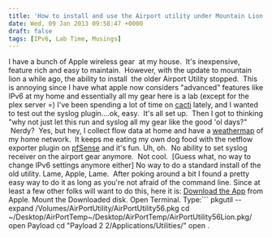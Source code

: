 ```yaml
---
title: 'How to install and use the Airport utility under Mountain Lion'
date: Wed, 09 Jan 2013 09:58:47 +0000
draft: false
tags: [IPv6, Lab Time, Musings]
---
```


I have a bunch of Apple wireless gear  at my house.  It's inexpensive, feature rich and easy to maintain.  However, with the update to mountain lion a while ago, the ability to install  the older Airport Utility stopped.  This is annoying since I have what apple now considers "advanced" features like IPv6 at my home and essentially all my gear here is a lab (except for the plex server =) I've been spending a lot of time on [cacti](http://www.cacti.net) lately, and I wanted to test out the syslog plugin....ok, easy.  It's all set up.  Then I got to thinking "why not just let this run and syslog all my gear like the good 'ol days?"  Nerdy?  Yes, but hey, I collect flow data at home and have a [weathermap](http://www.forwardingplane.net/homenet/) of my home network.  It keeps me eating my own dog food with the netflow exporter plugin on [pfSense](http://www.pfsense.org) and it's fun. Uh, oh.  No ability to set syslog receiver on the airport gear anymore.  Not cool.  \[Guess what, no way to change IPv6 settings anymore either\] No way to do a standard install of the old utility. Lame, Apple, Lame.  After poking around a bit I found a pretty easy way to do it as long as you're not afraid of the command line. Since at least a few other folks will want to do this, here it is: [Download the App](http://support.apple.com/kb/DL1536) from Apple. Mount the Downloaded disk. Open Terminal. Type:```
pkgutil --expand /Volumes/AirPortUtility/AirPortUtility56.pkg
cd ~/Desktop/AirPortTemp~/Desktop/AirPortTemp/AirPortUtility56Lion.pkg/
open Payload
cd "Payload 2 2/Applications/Utilities/"
open .
```[![](http://www.forwardingplane.net/wp-content/uploads/2013/01/Screen-Shot-2013-01-08-at-11.32.08-PM.png "Screen Shot 2013-01-08 at 11.32.08 PM")](http://www.forwardingplane.net/wp-content/uploads/2013/01/Screen-Shot-2013-01-08-at-11.32.08-PM.png) Done.  That should open a finder window with the App in it.  You can copy it to you /Applications/Utilities folder and use it alongside the newer one.  You'll need to authenticate to copy into the /Applications/Utilities directory. Edits made and Poof!  Now I can see my syslogs from within cacti.